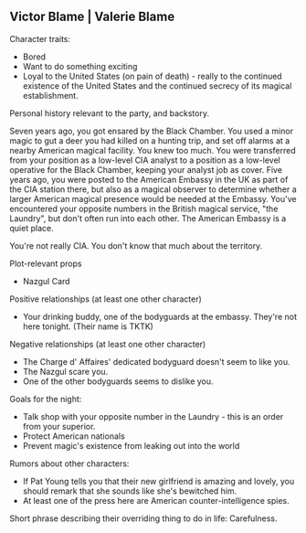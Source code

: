 ## Victor Blame | Valerie Blame

Character traits:

- Bored
- Want to do something exciting
- Loyal to the United States (on pain of death) - really to the continued existence of the United States and the continued secrecy of its magical establishment.

Personal history relevant to the party, and backstory.

Seven years ago, you got ensared by the Black Chamber. You used a minor magic to gut a deer you had killed on a hunting trip, and set off alarms at a nearby American magical facility. You knew too much. You were transferred from your position as a low-level CIA analyst to a position as a low-level operative for the Black Chamber, keeping your analyst job as cover. Five years ago, you were posted to the American Embassy in the UK as part of the CIA station there, but also as a magical observer to determine whether a larger American magical presence would be needed at the Embassy. You've encountered your opposite numbers in the British magical service, "the Laundry", but don't often run into each other. The American Embassy is a quiet place.

You're not really CIA. You don't know that much about the territory.

Plot-relevant props

- Nazgul Card

Positive relationships (at least one other character)

- Your drinking buddy, one of the bodyguards at the embassy. They're not here tonight. (Their name is TKTK)

Negative relationships (at least one other character)

- The Charge d' Affaires' dedicated bodyguard doesn't seem to like you.
- The Nazgul scare you.
- One of the other bodyguards seems to dislike you.

Goals for the night:

- Talk shop with your opposite number in the Laundry - this is an order from your superior.
- Protect American nationals
- Prevent magic's existence from leaking out into the world

Rumors about other characters:

- If Pat Young tells you that their new girlfriend is amazing and lovely, you should remark that she sounds like she's bewitched him.
- At least one of the press here are American counter-intelligence spies.

Short phrase describing their overriding thing to do in life: Carefulness.
